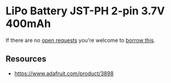 # LiPo Battery JST-PH 2-pin 3.7V 400mAh
If there are no [open requests](../../../../issues?q=is%3Aissue+is%3Aopen+%22LiPo+Battery+JST-PH+2-pin+3.7V+400mAh%22+in%3Atitle) you're welcome to [borrow this](../../../../issues/new?title=Borrow+request+for+LiPo+Battery+JST-PH+2-pin+3.7V+400mAh&body=1+piece+of+%5Bthis%5D%28..%2Fblob%2Fmain%2F.%2FParts%2FBatteries%2FLiPo_Battery_JST-PH_2-pin_3.7V_400mAh.md%29+for+~2+weeks.).

## Resources
- https://www.adafruit.com/product/3898
